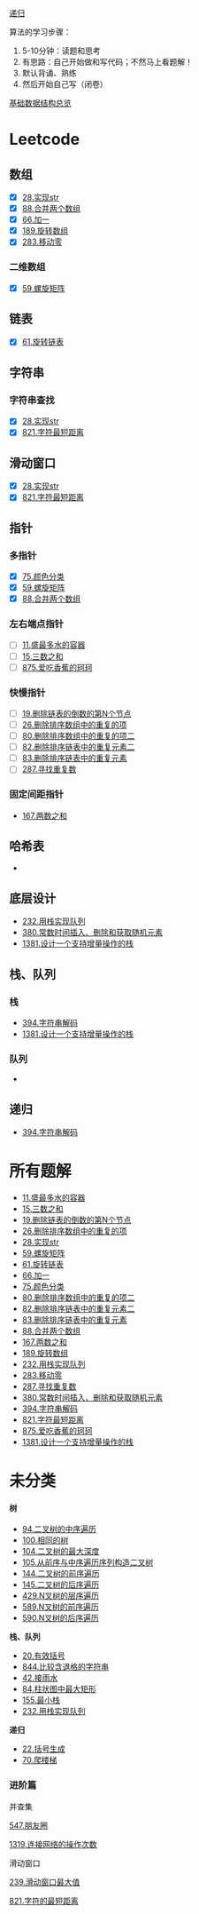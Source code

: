 [递归](#递归)

算法的学习步骤：

1. 5-10分钟：读题和思考
2. 有思路：自己开始做和写代码；不然马上看题解！
3. 默认背诵、熟练
4. 然后开始自己写（闭卷）

[基础数据结构总览](https://github.com/leetcode-pp/91alg-2/blob/master/lecture/basic-01.md)

# Leetcode

## 数组

- [x] [28.实现str](./leetcode/基础篇/数组/28.实现str.md)
- [x] [88.合并两个数组](./leetcode/基础篇/数组/88.合并两个数组.md)
- [x] [66.加一](./leetcode/基础篇/数组/66.加一.md)
- [x] [189.旋转数组](./leetcode/基础篇/数组/189.旋转数组.md)
- [x] [283.移动零](./leetcode/基础篇/数组/283.移动零.md)

### 二维数组

- [x] [59.螺旋矩阵](./leetcode/基础篇/数组/59.螺旋矩阵.md)

## 链表

- [x] [61.旋转链表](./leetcode/基础篇/数组/61.旋转链表.md)

## 字符串

### 字符串查找

- [x] [28.实现str](./leetcode/基础篇/数组/28.实现str.md)
- [x] [821.字符最短距离](./leetcode/基础篇/数组/821.字符最短距离.md)

## 滑动窗口

- [x] [28.实现str](./leetcode/基础篇/数组/28.实现str.md)
- [x] [821.字符最短距离](./leetcode/基础篇/数组/821.字符最短距离.md)

## 指针

### 多指针

- [x] [75.颜色分类](./leetcode/基础篇/数组/75.颜色分类.md)
- [x] [59.螺旋矩阵](./leetcode/基础篇/数组/59.螺旋矩阵.md)
- [x] [88.合并两个数组](./leetcode/基础篇/数组/88.合并两个数组.md)

### 左右端点指针

- [ ] [11.盛最多水的容器](./leetcode/基础篇/指针/11.盛最多水的容器.md)
- [ ] [15.三数之和](./leetcode/基础篇/指针/15.三数之和.md)
- [ ] [875.爱吃香蕉的珂珂](./leetcode/基础篇/指针/875.爱吃香蕉的珂珂.md)

### 快慢指针 

- [ ] [19.删除链表的倒数的第N个节点](./leetcode/基础篇/指针/19.删除链表的倒数的第N个节点.md)
- [ ] [26.删除排序数组中的重复的项](./leetcode/基础篇/指针/26.删除排序数组中的重复的项.md)
- [ ] [80.删除排序数组中的重复的项二](./leetcode/基础篇/指针/80.删除排序数组中的重复的项二.md)
- [ ] [82.删除排序链表中的重复元素二](./leetcode/基础篇/指针/82.删除排序链表中的重复元素二.md)
- [ ] [83.删除排序链表中的重复元素](./leetcode/基础篇/指针/83.删除排序链表中的重复元素.md)
- [ ] [287.寻找重复数](./leetcode/基础篇/指针/287.寻找重复数.md)

### 固定间距指针

- [167.两数之和](./leetcode/基础篇/指针/167.两数之和.md)

## 哈希表

- 

## 底层设计

- [232.用栈实现队列](./leetcode/基础篇/数组/232.用栈实现队列.md)
- [380.常数时间插入、删除和获取随机元素](./leetcode/基础篇/数组/380.常数时间插入、删除和获取随机元素.md)
- [1381.设计一个支持增量操作的栈](./leetcode/基础篇/数组/1381.设计一个支持增量操作的栈.md)

## 栈、队列

### 栈

- [394.字符串解码](./leetcode/基础篇/数组/394.字符串解码.md)
- [1381.设计一个支持增量操作的栈](./leetcode/基础篇/数组/1381.设计一个支持增量操作的栈.md)

### 队列

- 

## 递归

- [394.字符串解码](./leetcode/基础篇/数组/394.字符串解码.md)



# 所有题解

- [11.盛最多水的容器](./leetcode/基础篇/指针/11.盛最多水的容器.md)
- [15.三数之和](./leetcode/基础篇/指针/15.三数之和.md)
- [19.删除链表的倒数的第N个节点](./leetcode/基础篇/指针/19.删除链表的倒数的第N个节点.md)
- [26.删除排序数组中的重复的项](./leetcode/基础篇/指针/26.删除排序数组中的重复的项.md)
- [28.实现str](./leetcode/基础篇/数组/28.实现str.md)
- [59.螺旋矩阵](./leetcode/基础篇/数组/59.螺旋矩阵.md)
- [61.旋转链表](./leetcode/基础篇/数组/61.旋转链表.md)
- [66.加一](./leetcode/基础篇/数组/66.加一.md)
- [75.颜色分类](./leetcode/基础篇/数组/75.颜色分类.md)
- [80.删除排序数组中的重复的项二](./leetcode/基础篇/指针/80.删除排序数组中的重复的项二.md)
- [82.删除排序链表中的重复元素二](./leetcode/基础篇/指针/82.删除排序链表中的重复元素二.md)
- [83.删除排序链表中的重复元素](./leetcode/基础篇/指针/83.删除排序链表中的重复元素.md)
- [88.合并两个数组](./leetcode/基础篇/数组/88.合并两个数组.md)
- [167.两数之和](./leetcode/基础篇/指针/167.两数之和.md)
- [189.旋转数组](./leetcode/基础篇/数组/189.旋转数组.md)
- [232.用栈实现队列](./leetcode/基础篇/数组/232.用栈实现队列.md)
- [283.移动零](./leetcode/基础篇/数组/283.移动零.md)
- [287.寻找重复数](./leetcode/基础篇/指针/287.寻找重复数.md)
- [380.常数时间插入、删除和获取随机元素](./leetcode/基础篇/数组/380.常数时间插入、删除和获取随机元素.md)
- [394.字符串解码](./leetcode/基础篇/数组/394.字符串解码.md)
- [821.字符最短距离](./leetcode/基础篇/数组/821.字符最短距离.md)
- [875.爱吃香蕉的珂珂](./leetcode/基础篇/指针/875.爱吃香蕉的珂珂.md)
- [1381.设计一个支持增量操作的栈](./leetcode/基础篇/数组/1381.设计一个支持增量操作的栈.md)





# 未分类

#### 树

- [94.二叉树的中序遍历](./leetcode/基础篇/树/94.二叉树的中序遍历.md)
- [100.相同的树](./leetcode/基础篇/树/100.相同的树.md)
- [104.二叉树的最大深度](./leetcode/基础篇/树/104.二叉树的最大深度.md)
- [105.从前序与中序遍历序列构造二叉树](./leetcode/基础篇/树/105.从前序与中序遍历序列构造二叉树.md)
- [144.二叉树的前序遍历](./leetcode/基础篇/树/144.二叉树的前序遍历.md)
- [145.二叉树的后序遍历](./leetcode/基础篇/树/145.二叉树的后序遍历.md)
- [429.N叉树的层序遍历](./leetcode/基础篇/树/429.N叉树的层序遍历.md)
- [589.N叉树的前序遍历](./leetcode/基础篇/树/589.N叉树的前序遍历.md)
- [590.N叉树的后序遍历](./leetcode/基础篇/树/590.N叉树的后序遍历.md)



**栈、队列**

- [20.有效括号](./leetcode/基础篇/栈、队列/20.有效括号.md)
- [844.比较含退格的字符串](./leetcode/基础篇/栈、队列/844.比较含退格的字符串.md)
- [42.接雨水](./leetcode/基础篇/栈、队列/42.接雨水.md)
- [84.柱状图中最大矩形](./leetcode/基础篇/栈、队列/84.柱状图中最大矩形.md)
- [155.最小栈](./leetcode/基础篇/栈、队列/155.最小栈.md)
- [232.用栈实现队列](./leetcode/基础篇/栈、队列/232.用栈实现队列.md)



**递归**

- [22.括号生成](./leetcode/基础篇/递归/22.括号生成.md)
- [70.爬楼梯](./leetcode/基础篇/递归/70.爬楼梯.md)



### 进阶篇

并查集

[547.朋友圈](./leetcode/进阶篇/并查集/547.朋友圈.md)

[1319.连接网络的操作次数](./leetcode/进阶篇/并查集/1319.连接网络的操作次数.md)



滑动窗口

[239.滑动窗口最大值](./leetcode/进阶篇/滑动窗口/239.滑动窗口最大值.md)

[821.字符的最短距离](./leetcode/进阶篇/滑动窗口/821.字符的最短距离.md)

